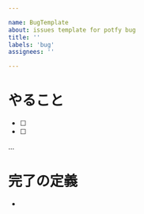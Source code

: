 ```yaml
---

name: BugTemplate
about: issues template for potfy bug
title: ''
labels: 'bug'
assignees: ''

---
```


# やること
- [ ]
- [ ]
...

# 完了の定義
- 